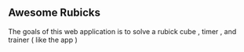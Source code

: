 ## Awesome Rubicks 
  The goals of this web application is to solve a rubick cube , timer , and trainer ( like the app ) 
 
